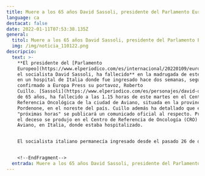```yaml
---
title: Muere a los 65 años David Sassoli, presidente del Parlamento Europeo
language: ca
destacat: false
date: 2022-01-11T07:53:38.135Z
general:
  titol: Muere a los 65 años David Sassoli, presidente del Parlamento Europeo
  img: /img/noticia_110122.png
descripcio:
  text: >-
    **El presidente del [Parlamento
    Europeo](https://www.elperiodico.com/es/internacional/20220109/eurocamara-estrenara-2022-nuevo-presidente-roberta-metsola-13069664),
    el socialista David Sassoli, ha fallecido** en la madrugada de este martes
    en un hospital de Italia donde fue ingresado hace dos semanas, según ha
    confirmado a Europa Press su portavoz, Roberto
    Cuillo. [Sassoli](https://www.elperiodico.com/es/personajes/david-dassoli-42897),
    de 65 años, ha fallecido a las 1.15 horas de este martes en el Centro de
    Referencia Oncológica de la ciudad de Aviano, situada en la provincia de
    Pordenone, en el noreste del país. Cuillo además ha detallado que en las
    "próximas horas" se publicará un comunicado oficial al respecto. Precisó que
    el deceso se produjo en el Centro de Referencia de Oncología (CRO) de
    Aviano, en Italia, donde estaba hospitalizado.


    El socialista italiano permanecía ingresado desde el pasado 26 de diciembre por una **grave complicación provocada por una disfunción del sistema inmunológico**. Tras contraer una neumonía el pasado mes de septiembre a causa de una legionela, Sassoli había pasado más de dos meses recuperándose en su país natal y había vuelto recientemente a la actividad política cuando el pasado 26 de diciembre ingresó de nuevo en un hospital italiano. Su ingreso no se hizo público hasta este lunes, quince días después, cuando su portavoz comunicó la cancelación de todos sus actos públicos. Tras ese anuncio, las redes sociales de los líderes de las instituciones europeas y de varios de los jefes de los principales grupos del Parlamento Europeo, así como de la clase política italiana se llenaron de muestras de apoyo y cariño al presidente de la Eurocámara.


    <!--EndFragment-->
  entrada: Muere a los 65 años David Sassoli, presidente del Parlamento Europeo
---
```

